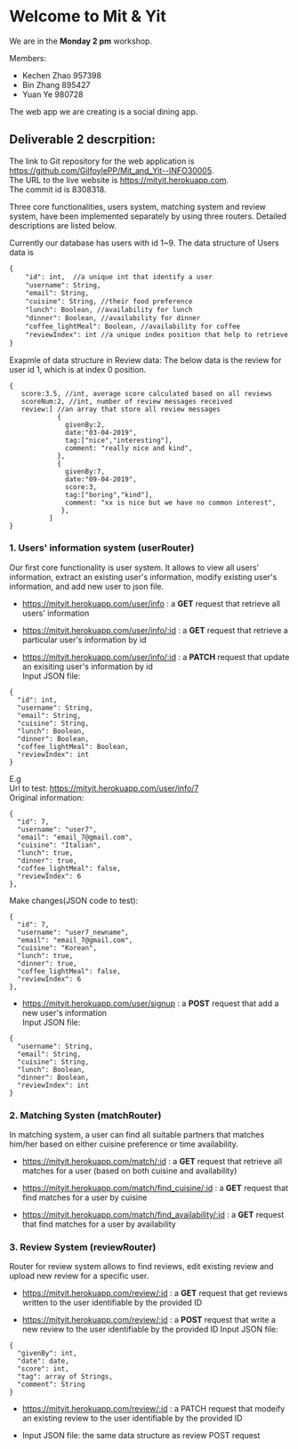 # Welcome to Mit & Yit

We are in the **Monday 2 pm** workshop.

Members:  
* Kechen Zhao 957398  
* Bin Zhang   895427  
* Yuan Ye     980728  

The web app we are creating is a social dining app.

## Deliverable 2 descrpition:

The link to Git repository for the web application is https://github.com/GilfoylePP/Mit_and_Yit--INFO30005.  
The URL to the live website is https://mityit.herokuapp.com.  
The commit id is 8308318.  


Three core functionalities, users system, matching system and review system, have been implemented separately by using three routers. Detailed descriptions are listed below. 

Currently our database has users with id 1~9. The data structure of Users data is  
```markdown
{  
    "id": int,  //a unique int that identify a user  
    "username": String,  
    "email": String,  
    "cuisine": String, //their food preference  
    "lunch": Boolean, //availability for lunch   
    "dinner": Boolean, //availability for dinner  
    "coffee_lightMeal": Boolean, //availability for coffee  
    "reviewIndex": int //a unique index position that help to retrieve user's review from the Review database  
}  
```
Exapmle of data structure in Review data: The below data is the review for user id 1, which is at index 0 position.   
```
{  
   score:3.5, //int, average score calculated based on all reviews  
   scoreNum:2, //int, number of review messages received  
   review:[ //an array that store all review messages  
            {  
              givenBy:2,  
              date:"03-04-2019",  
              tag:["nice","interesting"],  
              comment: "really nice and kind",  
            },  
            {  
              givenBy:7,  
              date:"09-04-2019",  
              score:3,  
              tag:["boring","kind"],  
              comment: "xx is nice but we have no common interest",  
             },  
          ]  
}  
```

### 1. Users' information system (userRouter)

Our first core functionality is user system. It allows to view all users’ information, extract an existing user's information, modify existing user's information, and add new user to json file.  

* https://mityit.herokuapp.com/user/info : a **GET** request that retrieve all users' information  

* https://mityit.herokuapp.com/user/info/:id : a **GET** request that retrieve a particular user's information by id  

* https://mityit.herokuapp.com/user/info/:id : a **PATCH** request that update an exisiting user's information by id  
Input JSON file: 
```
{  
  "id": int,  
  "username": String,  
  "email": String,  
  "cuisine": String,  
  "lunch": Boolean,  
  "dinner": Boolean,  
  "coffee_lightMeal": Boolean,  
  "reviewIndex": int  
}  
```
E.g  
Url to test: https://mityit.herokuapp.com/user/info/7  
Original information:  
```
{  
  "id": 7,  
  "username": "user7",  
  "email": "email_7@gmail.com",  
  "cuisine": "Italian",  
  "lunch": true,  
  "dinner": true,  
  "coffee_lightMeal": false,  
  "reviewIndex": 6  
},
```
Make changes(JSON code to test):  
```
{   
  "id": 7,  
  "username": "user7_newname",  
  "email": "email_7@gmail.com",  
  "cuisine": "Korean",  
  "lunch": true,  
  "dinner": true,  
  "coffee_lightMeal": false,  
  "reviewIndex": 6  
},  
```

* https://mityit.herokuapp.com/user/signup : a **POST** request that add a new user's information  
Input JSON file:
```
{  
  "username": String,  
  "email": String,  
  "cuisine": String,  
  "lunch": Boolean,  
  "dinner": Boolean,  
  "reviewIndex": int  
}  
```

### 2. Matching Systen (matchRouter)

In matching system, a user can find all suitable partners that matches him/her based on either cuisine preference or time availability.

* https://mityit.herokuapp.com/match/:id : a **GET** request that retrieve all matches for a user (based on both cuisine and availability)

* https://mityit.herokuapp.com/match/find_cuisine/:id : a **GET** request that find matches for a user by cuisine 

* https://mityit.herokuapp.com/match/find_availability/:id : a **GET** request that find matches for a user by availability  

  
### 3. Review System (reviewRouter)

Router for review system allows to find reviews, edit existing review and upload new review for a specific user.

* https://mityit.herokuapp.com/review/:id : a **GET** request that get reviews written to the user identifiable by the provided ID

* https://mityit.herokuapp.com/review/:id : a **POST** request that write a new review to the user identifiable by the provided ID 
Input JSON file:  
```
{  
  "givenBy": int,  
  "date": date,  
  "score": int,  
  "tag": array of Strings,  
  "comment": String  
}
```

* https://mityit.herokuapp.com/review/:id : a PATCH request that modeify an existing review to the user identifiable by the provided ID  

* Input JSON file: the same data structure as review POST request  
